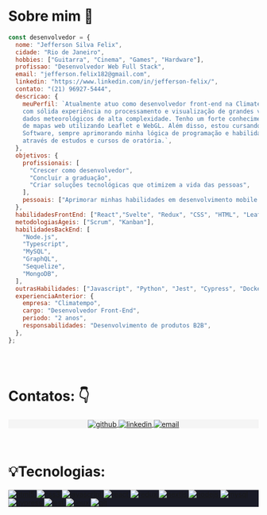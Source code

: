 

# Sobre mim 👋

```javascript
const desenvolvedor = {
  nome: "Jefferson Silva Felix",
  cidade: "Rio de Janeiro",
  hobbies: ["Guitarra", "Cinema", "Games", "Hardware"],
  profissao: "Desenvolvedor Web Full Stack",
  email: "jefferson.felix182@gmail.com",
  linkedin: "https://www.linkedin.com/in/jefferson-felix/",
  contato: "(21) 96927-5444",
  descricao: {
    meuPerfil: `Atualmente atuo como desenvolvedor front-end na Climatempo/StormGeo, 
    com sólida experiência no processamento e visualização de grandes volumes de 
    dados meteorológicos de alta complexidade. Tenho um forte conhecimento em renderização 
    de mapas web utilizando Leaflet e WebGL. Além disso, estou cursando Engenharia de 
    Software, sempre aprimorando minha lógica de programação e habilidades de comunicação 
    através de estudos e cursos de oratória.`,
  },
  objetivos: {
    profissionais: [
      "Crescer como desenvolvedor",
      "Concluir a graduação",
      "Criar soluções tecnológicas que otimizem a vida das pessoas",
    ],
    pessoais: ["Aprimorar minhas habilidades em desenvolvimento mobile e web"],
  },
  habilidadesFrontEnd: ["React","Svelte", "Redux", "CSS", "HTML", "Leaflet", "WebGL"],
  metodologiasÁgeis: ["Scrum", "Kanban"],
  habilidadesBackEnd: [
    "Node.js",
    "Typescript",
    "MySQL",
    "GraphQL",
    "Sequelize",
    "MongoDB",
  ],
  outrasHabilidades: ["Javascript", "Python", "Jest", "Cypress", "Docker"],
  experienciaAnterior: {
    empresa: "Climatempo",
    cargo: "Desenvolvedor Front-End",
    periodo: "2 anos",
    responsabilidades: "Desenvolvimento de produtos B2B",
  },
};



```

<br/>

# Contatos: 👇

<section>
  <p
    align="center"
    style="background-color:#f5f5f5"
    class="connection-container">
    <a
      href="https://github.com/Jeffo182"
      target="_blank"
    >
      <img
        align="center"
        src="https://img.shields.io/badge/GitHub-100000?style=for-the-badge&logo=github&logoColor=white"
        alt="github"
      />
    </a>
    <a
      href="https://www.linkedin.com/in/jefferson-felix/" target="_blank"
    >
      <img
        align="center"
        src="https://img.shields.io/badge/LinkedIn-0077B5?style=for-the-badge&logo=linkedin&logoColor=white"
        alt="linkedin"
      />
    </a>
    <a
      href="mailto:jefferson.felix182@gmail.com"
      target="_blank"
    >
      <img
        align="center"
        src="https://img.shields.io/badge/Gmail-D14836?style=for-the-badge&logo=gmail&logoColor=white"
        alt="email"
      />
    </a>
  </p>
</section>
<br/>

# 💡Tecnologias:

<section style="background-color:#1A1B27">
  <div class="technologies-container">
    <p align="left">
      <a href="https://www.w3.org/html/" target="_blank">
        <img
           src="https://img.shields.io/badge/HTML5-E34F26?style=for-the-badge&logo=html5&logoColor=white"
           alt="html5"
         />
      </a>
      <a href="https://www.w3schools.com/css/" target="_blank">
        <img
           src="https://img.shields.io/badge/CSS3-1572B6?style=for-the-badge&logo=css3&logoColor=white"
           alt="css3"
         />
      </a>
      <a href="https://developer.mozilla.org/en-US/docs/Web/JavaScript" target="_blank">
        <img
           src="https://img.shields.io/badge/JavaScript-323330?style=for-the-badge&logo=javascript&logoColor=F7DF1E"
           alt="javascript"
         />
      </a>
      </a>
      <a href="https://reactjs.org/" target="_blank">
        <img
           src="https://img.shields.io/badge/React-20232A?style=for-the-badge&logo=react&logoColor=61DAFB"
           alt="react"
         />
      </a>
      <a href="https://redux.js.org" target="_blank">
        <img
           src="https://img.shields.io/badge/Redux-593D88?style=for-the-badge&logo=redux&logoColor=white"
           alt="redux"
         />
      </a>
      <a href="https://nextjs.org/" target="_blank">
        <img
           src="https://img.shields.io/badge/next.js-000000?style=for-the-badge&logo=nextdotjs&logoColor=white"
           alt="nextjs"
         />
      </a>
      <a href="https://nodejs.org" target="_blank">
        <img
           src="https://img.shields.io/badge/Node.js-339933?style=for-the-badge&logo=nodedotjs&logoColor=white"
           alt="nodejs"
         />
      </a>
      <a href="https://www.mysql.com/" target="_blank">
        <img
           src="https://img.shields.io/badge/MySQL-005C84?style=for-the-badge&logo=mysql&logoColor=white"
           alt="mysql"
         />
      </a>
      <a href="https://www.cypress.io" target="_blank">
        <img
           src="https://img.shields.io/badge/Cypress-17202C?style=for-the-badge&logo=cypress&logoColor=white"
           alt="cypress"
         />
      </a>
      <a href="https://jestjs.io" target="_blank">
        <img
           src="https://img.shields.io/badge/Jest-C21325?style=for-the-badge&logo=jest&logoColor=white"
           alt="jest"
         />
      </a>
      <a href="https://www.linux.org/" target="_blank">
        <img
           src="https://img.shields.io/badge/Linux-FCC624?style=for-the-badge&logo=linux&logoColor=black"
           alt="linux"
         />
      </a>
      <a href="https://git-scm.com/" target="_blank">
        <img
           src="https://img.shields.io/badge/GIT-E44C30?style=for-the-badge&logo=git&logoColor=white"
           alt="git"
         />
      </a>
      <a href="https://github.com/ANDREHORMAN1994" target="_blank">
        <img
           src="https://img.shields.io/badge/GitHub-100000?style=for-the-badge&logo=github&logoColor=white"
           alt="github
         />
      </a>
    </p>
  </div>
</section>
<br/>
 <br/>
